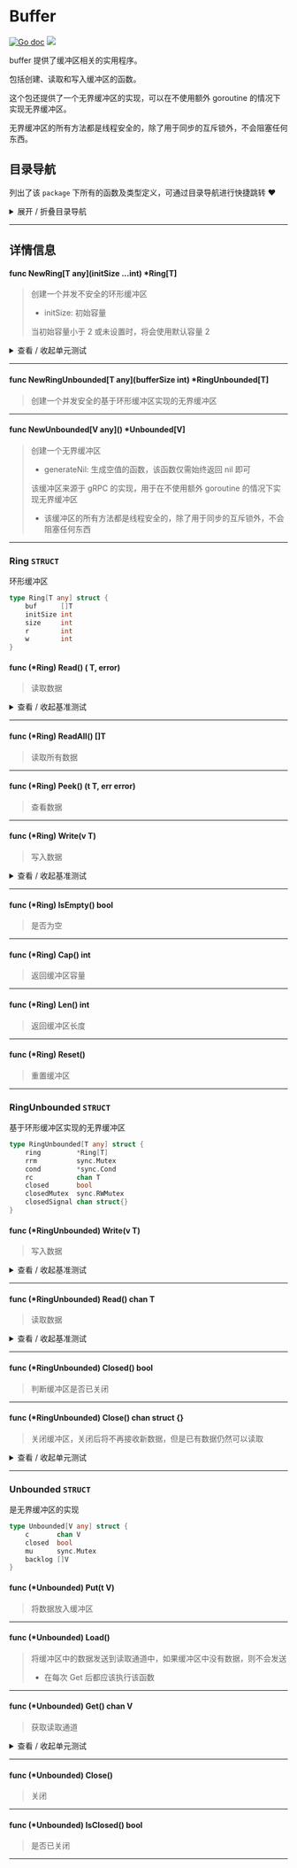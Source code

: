 # Buffer

[![Go doc](https://img.shields.io/badge/go.dev-reference-brightgreen?logo=go&logoColor=white&style=flat)](https://pkg.go.dev/github.com/kercylan98/minotaur)
![](https://img.shields.io/badge/Email-kercylan@gmail.com-green.svg?style=flat)

buffer 提供了缓冲区相关的实用程序。

包括创建、读取和写入缓冲区的函数。

这个包还提供了一个无界缓冲区的实现，可以在不使用额外 goroutine 的情况下实现无界缓冲区。

无界缓冲区的所有方法都是线程安全的，除了用于同步的互斥锁外，不会阻塞任何东西。


## 目录导航
列出了该 `package` 下所有的函数及类型定义，可通过目录导航进行快捷跳转 ❤️
<details>
<summary>展开 / 折叠目录导航</summary>


> 包级函数定义

|函数名称|描述
|:--|:--
|[NewRing](#NewRing)|创建一个并发不安全的环形缓冲区
|[NewRingUnbounded](#NewRingUnbounded)|创建一个并发安全的基于环形缓冲区实现的无界缓冲区
|[NewUnbounded](#NewUnbounded)|创建一个无界缓冲区


> 类型定义

|类型|名称|描述
|:--|:--|:--
|`STRUCT`|[Ring](#struct_Ring)|环形缓冲区
|`STRUCT`|[RingUnbounded](#struct_RingUnbounded)|基于环形缓冲区实现的无界缓冲区
|`STRUCT`|[Unbounded](#struct_Unbounded)|是无界缓冲区的实现

</details>


***
## 详情信息
#### func NewRing\[T any\](initSize ...int) *Ring[T]
<span id="NewRing"></span>
> 创建一个并发不安全的环形缓冲区
>   - initSize: 初始容量
> 
> 当初始容量小于 2 或未设置时，将会使用默认容量 2

<details>
<summary>查看 / 收起单元测试</summary>


```go

func TestNewRing(t *testing.T) {
	ring := buffer.NewRing[int]()
	for i := 0; i < 100; i++ {
		ring.Write(i)
		t.Log(ring.Read())
	}
}

```


</details>


***
#### func NewRingUnbounded\[T any\](bufferSize int) *RingUnbounded[T]
<span id="NewRingUnbounded"></span>
> 创建一个并发安全的基于环形缓冲区实现的无界缓冲区

***
#### func NewUnbounded\[V any\]() *Unbounded[V]
<span id="NewUnbounded"></span>
> 创建一个无界缓冲区
>   - generateNil: 生成空值的函数，该函数仅需始终返回 nil 即可
> 
> 该缓冲区来源于 gRPC 的实现，用于在不使用额外 goroutine 的情况下实现无界缓冲区
>   - 该缓冲区的所有方法都是线程安全的，除了用于同步的互斥锁外，不会阻塞任何东西

***
<span id="struct_Ring"></span>
### Ring `STRUCT`
环形缓冲区
```go
type Ring[T any] struct {
	buf      []T
	initSize int
	size     int
	r        int
	w        int
}
```
<span id="struct_Ring_Read"></span>

#### func (*Ring) Read() ( T,  error)
> 读取数据

<details>
<summary>查看 / 收起基准测试</summary>


```go

func BenchmarkRing_Read(b *testing.B) {
	ring := buffer.NewRing[int](1024)
	for i := 0; i < b.N; i++ {
		ring.Write(i)
	}
	b.ResetTimer()
	for i := 0; i < b.N; i++ {
		_, _ = ring.Read()
	}
}

```


</details>


***
<span id="struct_Ring_ReadAll"></span>

#### func (*Ring) ReadAll()  []T
> 读取所有数据

***
<span id="struct_Ring_Peek"></span>

#### func (*Ring) Peek() (t T, err error)
> 查看数据

***
<span id="struct_Ring_Write"></span>

#### func (*Ring) Write(v T)
> 写入数据

<details>
<summary>查看 / 收起基准测试</summary>


```go

func BenchmarkRing_Write(b *testing.B) {
	ring := buffer.NewRing[int](1024)
	b.ResetTimer()
	for i := 0; i < b.N; i++ {
		ring.Write(i)
	}
}

```


</details>


***
<span id="struct_Ring_IsEmpty"></span>

#### func (*Ring) IsEmpty()  bool
> 是否为空

***
<span id="struct_Ring_Cap"></span>

#### func (*Ring) Cap()  int
> 返回缓冲区容量

***
<span id="struct_Ring_Len"></span>

#### func (*Ring) Len()  int
> 返回缓冲区长度

***
<span id="struct_Ring_Reset"></span>

#### func (*Ring) Reset()
> 重置缓冲区

***
<span id="struct_RingUnbounded"></span>
### RingUnbounded `STRUCT`
基于环形缓冲区实现的无界缓冲区
```go
type RingUnbounded[T any] struct {
	ring         *Ring[T]
	rrm          sync.Mutex
	cond         *sync.Cond
	rc           chan T
	closed       bool
	closedMutex  sync.RWMutex
	closedSignal chan struct{}
}
```
<span id="struct_RingUnbounded_Write"></span>

#### func (*RingUnbounded) Write(v T)
> 写入数据

<details>
<summary>查看 / 收起基准测试</summary>


```go

func BenchmarkRingUnbounded_Write(b *testing.B) {
	ring := buffer.NewRingUnbounded[int](1024 * 16)
	b.ResetTimer()
	for i := 0; i < b.N; i++ {
		ring.Write(i)
	}
}

```


</details>


***
<span id="struct_RingUnbounded_Read"></span>

#### func (*RingUnbounded) Read()  chan T
> 读取数据

<details>
<summary>查看 / 收起基准测试</summary>


```go

func BenchmarkRingUnbounded_Read(b *testing.B) {
	ring := buffer.NewRingUnbounded[int](1024 * 16)
	for i := 0; i < b.N; i++ {
		ring.Write(i)
	}
	b.ResetTimer()
	for i := 0; i < b.N; i++ {
		<-ring.Read()
	}
}

```


</details>


***
<span id="struct_RingUnbounded_Closed"></span>

#### func (*RingUnbounded) Closed()  bool
> 判断缓冲区是否已关闭

***
<span id="struct_RingUnbounded_Close"></span>

#### func (*RingUnbounded) Close()  chan struct {}
> 关闭缓冲区，关闭后将不再接收新数据，但是已有数据仍然可以读取

<details>
<summary>查看 / 收起单元测试</summary>


```go

func TestRingUnbounded_Close(t *testing.T) {
	ring := buffer.NewRingUnbounded[int](1024 * 16)
	for i := 0; i < 100; i++ {
		ring.Write(i)
	}
	t.Log("write done")
	ring.Close()
	t.Log("close done")
	for v := range ring.Read() {
		ring.Write(v)
		t.Log(v)
	}
	t.Log("read done")
}

```


</details>


***
<span id="struct_Unbounded"></span>
### Unbounded `STRUCT`
是无界缓冲区的实现
```go
type Unbounded[V any] struct {
	c       chan V
	closed  bool
	mu      sync.Mutex
	backlog []V
}
```
<span id="struct_Unbounded_Put"></span>

#### func (*Unbounded) Put(t V)
> 将数据放入缓冲区

***
<span id="struct_Unbounded_Load"></span>

#### func (*Unbounded) Load()
> 将缓冲区中的数据发送到读取通道中，如果缓冲区中没有数据，则不会发送
>   - 在每次 Get 后都应该执行该函数

***
<span id="struct_Unbounded_Get"></span>

#### func (*Unbounded) Get()  chan V
> 获取读取通道

<details>
<summary>查看 / 收起单元测试</summary>


```go

func TestUnbounded_Get(t *testing.T) {
	ub := buffer.NewUnbounded[int]()
	for i := 0; i < 100; i++ {
		ub.Put(i + 1)
		fmt.Println(<-ub.Get())
		ub.Load()
	}
}

```


</details>


***
<span id="struct_Unbounded_Close"></span>

#### func (*Unbounded) Close()
> 关闭

***
<span id="struct_Unbounded_IsClosed"></span>

#### func (*Unbounded) IsClosed()  bool
> 是否已关闭

***

